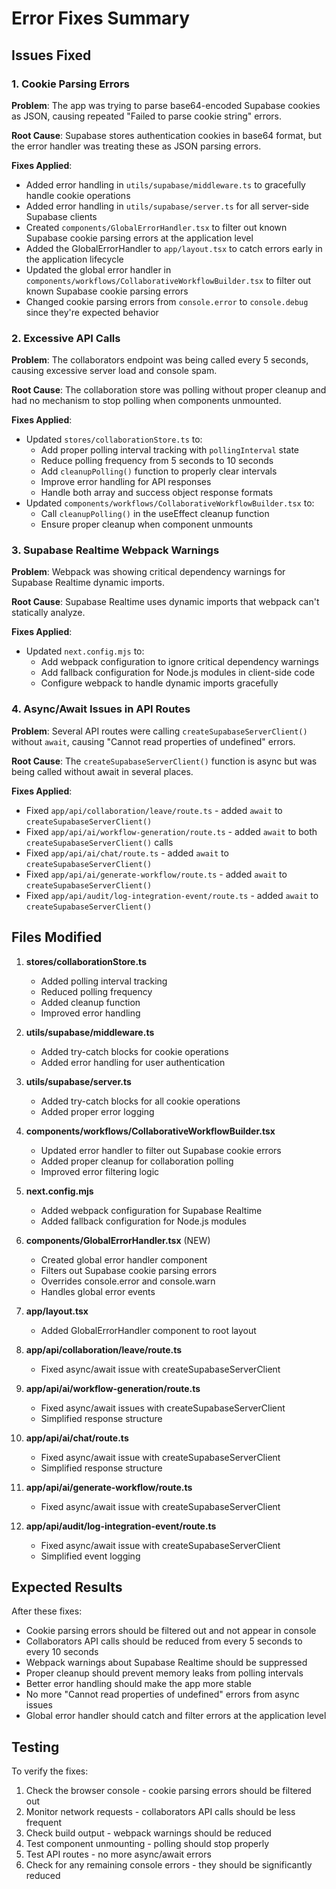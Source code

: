 # Error Fixes Summary

## Issues Fixed

### 1. Cookie Parsing Errors
**Problem**: The app was trying to parse base64-encoded Supabase cookies as JSON, causing repeated "Failed to parse cookie string" errors.

**Root Cause**: Supabase stores authentication cookies in base64 format, but the error handler was treating these as JSON parsing errors.

**Fixes Applied**:
- Added error handling in `utils/supabase/middleware.ts` to gracefully handle cookie operations
- Added error handling in `utils/supabase/server.ts` for all server-side Supabase clients
- Created `components/GlobalErrorHandler.tsx` to filter out known Supabase cookie parsing errors at the application level
- Added the GlobalErrorHandler to `app/layout.tsx` to catch errors early in the application lifecycle
- Updated the global error handler in `components/workflows/CollaborativeWorkflowBuilder.tsx` to filter out known Supabase cookie parsing errors
- Changed cookie parsing errors from `console.error` to `console.debug` since they're expected behavior

### 2. Excessive API Calls
**Problem**: The collaborators endpoint was being called every 5 seconds, causing excessive server load and console spam.

**Root Cause**: The collaboration store was polling without proper cleanup and had no mechanism to stop polling when components unmounted.

**Fixes Applied**:
- Updated `stores/collaborationStore.ts` to:
  - Add proper polling interval tracking with `pollingInterval` state
  - Reduce polling frequency from 5 seconds to 10 seconds
  - Add `cleanupPolling()` function to properly clear intervals
  - Improve error handling for API responses
  - Handle both array and success object response formats
- Updated `components/workflows/CollaborativeWorkflowBuilder.tsx` to:
  - Call `cleanupPolling()` in the useEffect cleanup function
  - Ensure proper cleanup when component unmounts

### 3. Supabase Realtime Webpack Warnings
**Problem**: Webpack was showing critical dependency warnings for Supabase Realtime dynamic imports.

**Root Cause**: Supabase Realtime uses dynamic imports that webpack can't statically analyze.

**Fixes Applied**:
- Updated `next.config.mjs` to:
  - Add webpack configuration to ignore critical dependency warnings
  - Add fallback configuration for Node.js modules in client-side code
  - Configure webpack to handle dynamic imports gracefully

### 4. Async/Await Issues in API Routes
**Problem**: Several API routes were calling `createSupabaseServerClient()` without `await`, causing "Cannot read properties of undefined" errors.

**Root Cause**: The `createSupabaseServerClient()` function is async but was being called without await in several places.

**Fixes Applied**:
- Fixed `app/api/collaboration/leave/route.ts` - added `await` to `createSupabaseServerClient()`
- Fixed `app/api/ai/workflow-generation/route.ts` - added `await` to both `createSupabaseServerClient()` calls
- Fixed `app/api/ai/chat/route.ts` - added `await` to `createSupabaseServerClient()`
- Fixed `app/api/ai/generate-workflow/route.ts` - added `await` to `createSupabaseServerClient()`
- Fixed `app/api/audit/log-integration-event/route.ts` - added `await` to `createSupabaseServerClient()`

## Files Modified

1. **stores/collaborationStore.ts**
   - Added polling interval tracking
   - Reduced polling frequency
   - Added cleanup function
   - Improved error handling

2. **utils/supabase/middleware.ts**
   - Added try-catch blocks for cookie operations
   - Added error handling for user authentication

3. **utils/supabase/server.ts**
   - Added try-catch blocks for all cookie operations
   - Added proper error logging

4. **components/workflows/CollaborativeWorkflowBuilder.tsx**
   - Updated error handler to filter out Supabase cookie errors
   - Added proper cleanup for collaboration polling
   - Improved error filtering logic

5. **next.config.mjs**
   - Added webpack configuration for Supabase Realtime
   - Added fallback configuration for Node.js modules

6. **components/GlobalErrorHandler.tsx** (NEW)
   - Created global error handler component
   - Filters out Supabase cookie parsing errors
   - Overrides console.error and console.warn
   - Handles global error events

7. **app/layout.tsx**
   - Added GlobalErrorHandler component to root layout

8. **app/api/collaboration/leave/route.ts**
   - Fixed async/await issue with createSupabaseServerClient

9. **app/api/ai/workflow-generation/route.ts**
   - Fixed async/await issues with createSupabaseServerClient
   - Simplified response structure

10. **app/api/ai/chat/route.ts**
    - Fixed async/await issue with createSupabaseServerClient
    - Simplified response structure

11. **app/api/ai/generate-workflow/route.ts**
    - Fixed async/await issue with createSupabaseServerClient

12. **app/api/audit/log-integration-event/route.ts**
    - Fixed async/await issue with createSupabaseServerClient
    - Simplified event logging

## Expected Results

After these fixes:
- Cookie parsing errors should be filtered out and not appear in console
- Collaborators API calls should be reduced from every 5 seconds to every 10 seconds
- Webpack warnings about Supabase Realtime should be suppressed
- Proper cleanup should prevent memory leaks from polling intervals
- Better error handling should make the app more stable
- No more "Cannot read properties of undefined" errors from async issues
- Global error handler should catch and filter errors at the application level

## Testing

To verify the fixes:
1. Check the browser console - cookie parsing errors should be filtered out
2. Monitor network requests - collaborators API calls should be less frequent
3. Check build output - webpack warnings should be reduced
4. Test component unmounting - polling should stop properly
5. Test API routes - no more async/await errors
6. Check for any remaining console errors - they should be significantly reduced 